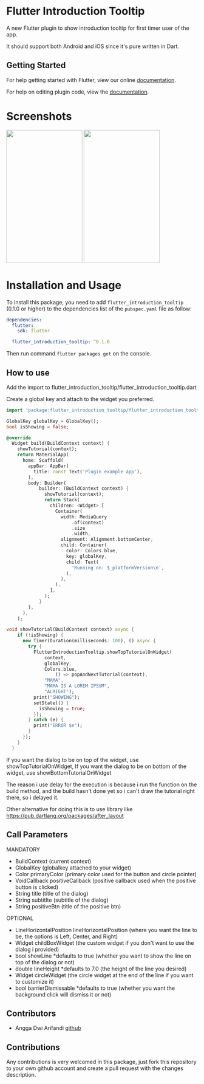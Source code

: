 # Flutter Introduction Tooltip

A new Flutter plugin to show introduction tooltip for first timer user of the app.

It should support both Android and iOS since it's pure written in Dart.

## Getting Started

For help getting started with Flutter, view our online
[documentation](https://flutter.io/).

For help on editing plugin code, view the [documentation](https://flutter.io/developing-packages/#edit-plugin-package).

# Screenshots

<img src="https://raw.githubusercontent.com/blackmenthor/flutter-introduction-tooltip/master/Screenshot_1.png" width= "200" height="350"> <img src="https://raw.githubusercontent.com/blackmenthor/flutter-introduction-tooltip/master/Screenshot_2.png" width= "200" height="350">

# Installation and Usage

To install this package, you need to add `flutter_introduction_tooltip` (0.1.0 or higher) to the dependencies
list of the `pubspec.yaml` file as follow:

```yaml
dependencies:
  flutter:
    sdk: flutter

  flutter_introduction_tooltip: ^0.1.0
```

Then run command `flutter packages get` on the console.

## How to use

Add the import to flutter_introduction_tooltip/flutter_introduction_tooltip.dart

Create a global key and attach to the widget you preferred.

```dart
import 'package:flutter_introduction_tooltip/flutter_introduction_tooltip.dart

GlobalKey globalKey = GlobalKey();
bool isShowing = false;

@override
  Widget build(BuildContext context) {
    showTutorial(context);
    return MaterialApp(
      home: Scaffold(
        appBar: AppBar(
          title: const Text('Plugin example app'),
        ),
        body: Builder(
            builder: (BuildContext context) {
              showTutorial(context);
              return Stack(
                children: <Widget> [
                  Container(
                    width: MediaQuery
                        .of(context)
                        .size
                        .width,
                    alignment: Alignment.bottomCenter,
                    child: Container(
                      color: Colors.blue,
                      key: globalKey,
                      child: Text(
                        'Running on: $_platformVersion\n',
                      ),
                    ),
                  ),
                ],
              );
            }
        ),
      ),
    );

void showTutorial(BuildContext context) async {
    if (!isShowing) {
      new Timer(Duration(milliseconds: 100), () async {
        try {
          FlutterIntroductionTooltip.showTopTutorialOnWidget(
              context,
              globalKey,
              Colors.blue,
                  () => popAndNextTutorial(context),
              "MAMA",
              "MAMA IS A LOREM IPSUM",
              "ALRIGHT");
          print("SHOWING");
          setState(() {
            isShowing = true;
          });
        } catch (e) {
          print("ERROR $e");
        }
      });
    }
  }

```

If you want the dialog to be on top of the widget, use showTopTutorialOnWidget,
If you want the dialog to be on bottom of the widget, use showBottomTutorialOnWidget

The reason i use delay for the execution is because i run the function on the build method, and the build hasn't done yet so
i can't draw the tutorial right there, so i delayed it.

Other alternative for doing this is to use library like https://pub.dartlang.org/packages/after_layout

## Call Parameters
MANDATORY
- BuildContext (current context)
- GlobalKey (globalkey attached to your widget)
- Color primaryColor (primary color used for the button and circle pointer)
- VoidCallback positiveCallback (positive callback used when the positive button is clicked)
- String title (title of the dialog)
- String subtitlte (subtitle of the dialog)
- String positiveBtn (title of the positive btn)

OPTIONAL
- LineHorizontalPosition lineHorizontalPosition (where you want the line to be, the options is Left, Center, and Right)
- Widget childBoxWidget (the custom widget if you don't want to use the dialog i provided)
- bool showLine *defaults to true (whether you want to show the line on top of the dialog or not)
- double lineHeight *defaults to 7.0 (the height of the line you desired)
- Widget circleWidget (the circle widget at the end of the line if you want to customize it)
- bool barrierDismissable *defaults to true (whether you want the background click will dismiss it or not)

## Contributors

- Angga Dwi Arifandi [github](https://github.com/blackmenthor)

## Contributions

Any contributions is very welcomed in this package, just fork this repository to your own github account and create a
pull request with the changes description.
